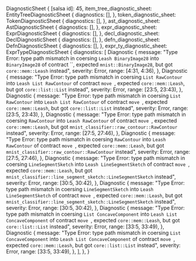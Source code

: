DiagnosticSheet {
    [salsa id]: 45,
    item_tree_diagnostic_sheet: EntityTreeDiagnosticSheet {
        diagnostics: [],
    },
    token_diagnostic_sheet: TokenDiagnosticSheet {
        diagnostics: [],
    },
    ast_diagnostic_sheet: AstDiagnosticSheet {
        diagnostics: [],
    },
    expr_diagnostic_sheet: ExprDiagnosticSheet {
        diagnostics: [],
    },
    decl_diagnostic_sheet: DeclDiagnosticSheet {
        diagnostics: [],
    },
    defn_diagnostic_sheet: DefnDiagnosticSheet {
        diagnostics: [],
    },
    expr_ty_diagnostic_sheet: ExprTypeDiagnosticSheet {
        diagnostics: [
            Diagnostic {
                message: "Type Error: type path mismatch in coersing `Leash BinaryImage28` into `BinaryImage28` of contract ``, expected `mnist::BinaryImage28`, but got `core::mem::Leash` instead",
                severity: Error,
                range: [4:31, 4:36),
            },
            Diagnostic {
                message: "Type Error: type path mismatch in coersing `List RawContour` into `Leash List RawContour` of contract `move `, expected `core::mem::Leash`, but got `core::list::List` instead",
                severity: Error,
                range: [23:5, 23:43),
            },
            Diagnostic {
                message: "Type Error: type path mismatch in coersing `List RawContour` into `Leash List RawContour` of contract `move `, expected `core::mem::Leash`, but got `core::list::List` instead",
                severity: Error,
                range: [23:5, 23:43),
            },
            Diagnostic {
                message: "Type Error: type path mismatch in coersing `RawContour` into `Leash RawContour` of contract `move `, expected `core::mem::Leash`, but got `mnist_classifier::raw_contour::RawContour` instead",
                severity: Error,
                range: [27:5, 27:46),
            },
            Diagnostic {
                message: "Type Error: type path mismatch in coersing `RawContour` into `Leash RawContour` of contract `move `, expected `core::mem::Leash`, but got `mnist_classifier::raw_contour::RawContour` instead",
                severity: Error,
                range: [27:5, 27:46),
            },
            Diagnostic {
                message: "Type Error: type path mismatch in coersing `LineSegmentSketch` into `Leash LineSegmentSketch` of contract `move `, expected `core::mem::Leash`, but got `mnist_classifier::line_segment_sketch::LineSegmentSketch` instead",
                severity: Error,
                range: [30:5, 30:42),
            },
            Diagnostic {
                message: "Type Error: type path mismatch in coersing `LineSegmentSketch` into `Leash LineSegmentSketch` of contract `move `, expected `core::mem::Leash`, but got `mnist_classifier::line_segment_sketch::LineSegmentSketch` instead",
                severity: Error,
                range: [30:5, 30:42),
            },
            Diagnostic {
                message: "Type Error: type path mismatch in coersing `List ConcaveComponent` into `Leash List ConcaveComponent` of contract `move `, expected `core::mem::Leash`, but got `core::list::List` instead",
                severity: Error,
                range: [33:5, 33:49),
            },
            Diagnostic {
                message: "Type Error: type path mismatch in coersing `List ConcaveComponent` into `Leash List ConcaveComponent` of contract `move `, expected `core::mem::Leash`, but got `core::list::List` instead",
                severity: Error,
                range: [33:5, 33:49),
            },
        ],
    },
}